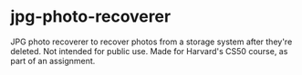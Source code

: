 # jpg-photo-recoverer
JPG photo recoverer to recover photos from a storage system after they're deleted. Not intended for public use. Made for Harvard's CS50 course, as part of an assignment.
